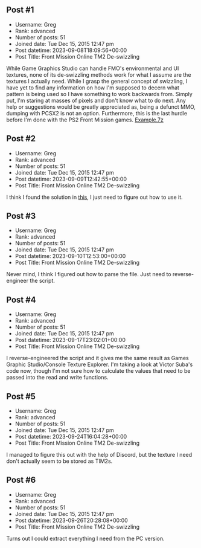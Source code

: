 ## Post #1
- Username: Greg
- Rank: advanced
- Number of posts: 51
- Joined date: Tue Dec 15, 2015 12:47 pm
- Post datetime: 2023-09-08T18:09:56+00:00
- Post Title: Front Mission Online TM2 De-swizzling

While Game Graphics Studio can handle FMO's environmental and UI textures, none of its de-swizzling methods work for what I assume are the textures I actually need. While I grasp the general concept of swizzling, I have yet to find any information on how I'm supposed to decern what pattern is being used so I have something to work backwards from. Simply put, I'm staring at masses of pixels and don't know what to do next. Any help or suggestions would be greatly appreciated as, being a defunct MMO, dumping with PCSX2 is not an option. Furthermore, this is the last hurdle before I'm done with the PS2 Front Mission games.
[Example.7z](https://xentaxbackup.github.io/file/24321_Example.7z)
## Post #2
- Username: Greg
- Rank: advanced
- Number of posts: 51
- Joined date: Tue Dec 15, 2015 12:47 pm
- Post datetime: 2023-09-09T12:42:55+00:00
- Post Title: Front Mission Online TM2 De-swizzling

I think I found the solution in [this](https://gist.github.com/Fireboyd78/1546f5c86ebce52ce05e7837c697dc72), I just need to figure out how to use it.
## Post #3
- Username: Greg
- Rank: advanced
- Number of posts: 51
- Joined date: Tue Dec 15, 2015 12:47 pm
- Post datetime: 2023-09-10T12:53:00+00:00
- Post Title: Front Mission Online TM2 De-swizzling

Never mind, I think I figured out how to parse the file. Just need to reverse-engineer the script.
## Post #4
- Username: Greg
- Rank: advanced
- Number of posts: 51
- Joined date: Tue Dec 15, 2015 12:47 pm
- Post datetime: 2023-09-17T23:02:01+00:00
- Post Title: Front Mission Online TM2 De-swizzling

I reverse-engineered the script and it gives me the same result as Games Graphic Studio/Console Texture Explorer. I'm taking a look at Victor Suba's code now, though I'm not sure how to calculate the values that need to be passed into the read and write functions.
## Post #5
- Username: Greg
- Rank: advanced
- Number of posts: 51
- Joined date: Tue Dec 15, 2015 12:47 pm
- Post datetime: 2023-09-24T16:04:28+00:00
- Post Title: Front Mission Online TM2 De-swizzling

I managed to figure this out with the help of Discord, but the texture I need don't actually seem to be stored as TIM2s.
## Post #6
- Username: Greg
- Rank: advanced
- Number of posts: 51
- Joined date: Tue Dec 15, 2015 12:47 pm
- Post datetime: 2023-09-26T20:28:08+00:00
- Post Title: Front Mission Online TM2 De-swizzling

Turns out I could extract everything I need from the PC version.
